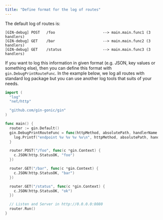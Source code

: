 ```yaml
---
title: "Define format for the log of routes"
---
```


The default log of routes is:
```
[GIN-debug] POST   /foo                      --> main.main.func1 (3 handlers)
[GIN-debug] GET    /bar                      --> main.main.func2 (3 handlers)
[GIN-debug] GET    /status                   --> main.main.func3 (3 handlers)
```

If you want to log this information in given format (e.g. JSON, key values or something else), then you can define this format with `gin.DebugPrintRouteFunc`.
In the example below, we log all routes with standard log package but you can use another log tools that suits of your needs.
```go
import (
  "log"
  "net/http"

  "github.com/gin-gonic/gin"
)

func main() {
  router := gin.Default()
  gin.DebugPrintRouteFunc = func(httpMethod, absolutePath, handlerName string, nuHandlers int) {
    log.Printf("endpoint %v %v %v %v\n", httpMethod, absolutePath, handlerName, nuHandlers)
  }

  router.POST("/foo", func(c *gin.Context) {
    c.JSON(http.StatusOK, "foo")
  })

  router.GET("/bar", func(c *gin.Context) {
    c.JSON(http.StatusOK, "bar")
  })

  router.GET("/status", func(c *gin.Context) {
    c.JSON(http.StatusOK, "ok")
  })

  // Listen and Server in http://0.0.0.0:8080
  router.Run()
}
```
